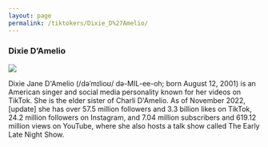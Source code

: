 ```yaml
---
layout: page
permalink: /tiktokers/Dixie_D%27Amelio/
---
```

### Dixie D’Amelio


<img src="//upload.wikimedia.org/wikipedia/commons/thumb/8/8a/Dixie_D%27Amelio_2.jpg/220px-Dixie_D%27Amelio_2.jpg"> 

Dixie Jane D'Amelio (/dəˈmɪlioʊ/ də-MIL-ee-oh; born August 12, 2001) is an American singer and social media personality known for her videos on TikTok. She is the elder sister of Charli D'Amelio. As of November 2022,[update] she has over 57.5 million followers and 3.3 billion likes on TikTok, 24.2 million followers on Instagram, and 7.04 million subscribers and 619.12 million views on YouTube, where she also hosts a talk show called The Early Late Night Show.

